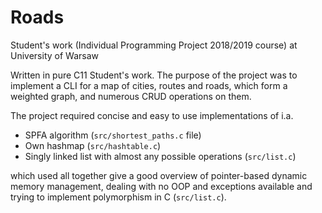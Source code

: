 # Roads
Student's work (Individual Programming Project 2018/2019 course) at University of Warsaw 

Written in pure C11 Student's work. The purpose of the project was to implement a CLI for a
map of cities, routes and roads, which form a weighted graph, and numerous CRUD operations on them.

The project required concise and easy to use implementations of i.a.
* SPFA algorithm (```src/shortest_paths.c``` file)
* Own hashmap (```src/hashtable.c```)
* Singly linked list with almost any possible operations (```src/list.c```)

which used all together give a good overview of pointer-based dynamic memory management,
dealing with no OOP and exceptions available and trying to implement polymorphism in C
(```src/list.c```).
